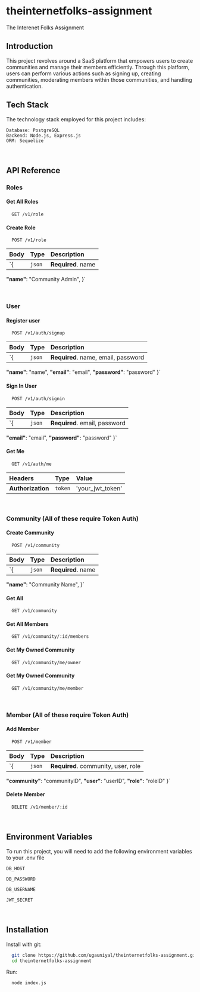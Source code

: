 # theinternetfolks-assignment
The Interenet Folks Assignment


## Introduction

This project revolves around a SaaS platform that empowers users to create communities and manage their members efficiently. Through this platform, users can perform various actions such as signing up, creating communities, moderating members within those communities, and handling authentication.


## Tech Stack

The technology stack employed for this project includes:

    Database: PostgreSQL
    Backend: Node.js, Express.js
    ORM: Sequelize



<br>


## API Reference

### Roles

#### Get All Roles

```http
  GET /v1/role
```


#### Create Role

```http
  POST /v1/role
```

| Body | Type     | Description                       |
| :-------- | :------- | :-------------------------------- |
| `{            | `json` | **Required**. name |
  **"name"**: "Community Admin",
}`

<br>

### User

#### Register user
```http
  POST /v1/auth/signup
```

| Body | Type     | Description                       |
| :-------- | :------- | :-------------------------------- |
| `{            | `json` | **Required**. name, email, password |
  **"name"**: "name",
  **"email"**: "email",
  **"password"**: "password"
}`


#### Sign In User
```http
  POST /v1/auth/signin
```

| Body | Type     | Description                       |
| :-------- | :------- | :-------------------------------- |
| `{            | `json` | **Required**. email, password |
  **"email"**: "email",
  **"password"**: "password"
}`


#### Get Me
```http
  GET /v1/auth/me
```

| Headers | Type     | Value                       |
| :-------- | :------- | :-------------------------------- |
|  **Authorization**         | `token` |'your_jwt_token' |

<br>

### Community (All of these require Token Auth)

#### Create Community
```http
  POST /v1/community
```

| Body | Type     | Description                       |
| :-------- | :------- | :-------------------------------- |
| `{            | `json` | **Required**. name |
  **"name"**: "Community Name",
}`

#### Get All

```http
  GET /v1/community
```

#### Get All Members

```http
  GET /v1/community/:id/members
```


#### Get My Owned Community

```http
  GET /v1/community/me/owner
```

#### Get My Owned Community

```http
  GET /v1/community/me/member
```


<br/>

### Member (All of these require Token Auth)

#### Add Member
```http
  POST /v1/member
```

| Body | Type     | Description                       |
| :-------- | :------- | :-------------------------------- |
| `{            | `json` | **Required**. community, user, role |
  **"community"**: "communityID",
  **"user"**: "userID",
  **"role":** "roleID"
}`


#### Delete Member
```http
  DELETE /v1/member/:id
```


<br>


## Environment Variables

To run this project, you will need to add the following environment variables to your .env file

`DB_HOST`

`DB_PASSWORD`

`DB_USERNAME`

`JWT_SECRET`


<br>



## Installation

Install with git:

```bash
  git clone https://github.com/ugauniyal/theinternetfolks-assignment.git
  cd theinternetfolks-assignment
```

Run:

```bash
  node index.js
```

<br>